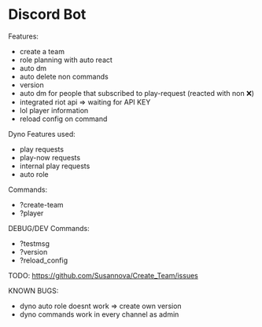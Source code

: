 # Discord Bot

Features:
- create a team 
- role planning with auto react
- auto dm
- auto delete non commands
- version 
- auto dm for people that subscribed to play-request (reacted with non :x:)
- integrated riot api => waiting for API KEY
- lol player information
- reload config on command

Dyno Features used:
- play requests
- play-now requests
- internal play requests
- auto role

Commands:
- ?create-team
- ?player

DEBUG/DEV Commands:
- ?testmsg
- ?version
- ?reload_config

TODO:
https://github.com/Susannova/Create_Team/issues

KNOWN BUGS:
- dyno auto role doesnt work => create own version
- dyno commands work in every channel as admin
